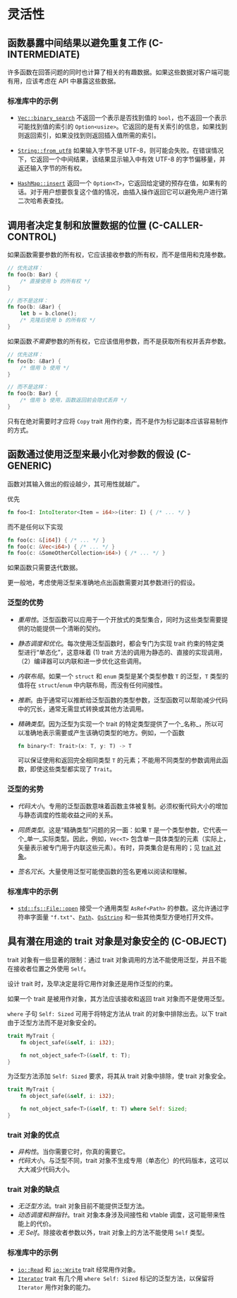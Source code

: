 # 灵活性

<a id="c-intermediate"></a>
## 函数暴露中间结果以避免重复工作 (C-INTERMEDIATE)

许多函数在回答问题的同时也计算了相关的有趣数据。如果这些数据对客户端可能有用，应该考虑在 API 中暴露这些数据。

### 标准库中的示例

- [`Vec::binary_search`] 不返回一个表示是否找到值的 `bool`，也不返回一个表示可能找到值的索引的 `Option<usize>`。它返回的是有关索引的信息，如果找到则返回索引，如果没找到则返回插入值所需的索引。

- [`String::from_utf8`] 如果输入字节不是 UTF-8，则可能会失败。在错误情况下，它返回一个中间结果，该结果显示输入中有效 UTF-8 的字节偏移量，并返还输入字节的所有权。

- [`HashMap::insert`] 返回一个 `Option<T>`，它返回给定键的预存在值，如果有的话。对于用户想要恢复这个值的情况，由插入操作返回它可以避免用户进行第二次哈希表查找。

[`Vec::binary_search`]: https://doc.rust-lang.org/std/vec/struct.Vec.html#method.binary_search
[`String::from_utf8`]: https://doc.rust-lang.org/std/string/struct.String.html#method.from_utf8
[`HashMap::insert`]: https://doc.rust-lang.org/stable/std/collections/struct.HashMap.html#method.insert

<a id="c-caller-control"></a>
## 调用者决定复制和放置数据的位置 (C-CALLER-CONTROL)

如果函数需要参数的所有权，它应该接收参数的所有权，而不是借用和克隆参数。

```rust
// 优先这样：
fn foo(b: Bar) {
    /* 直接使用 b 的所有权 */
}

// 而不是这样：
fn foo(b: &Bar) {
    let b = b.clone();
    /* 克隆后使用 b 的所有权 */
}
```

如果函数*不需要*参数的所有权，它应该借用参数，而不是获取所有权并丢弃参数。

```rust
// 优先这样：
fn foo(b: &Bar) {
    /* 借用 b 使用 */
}

// 而不是这样：
fn foo(b: Bar) {
    /* 借用 b 使用，函数返回前会隐式丢弃 */
}
```

只有在绝对需要时才应将 `Copy` trait 用作约束，而不是作为标记副本应该容易制作的方式。

<a id="c-generic"></a>
## 函数通过使用泛型来最小化对参数的假设 (C-GENERIC)

函数对其输入做出的假设越少，其可用性就越广。

优先

```rust
fn foo<I: IntoIterator<Item = i64>>(iter: I) { /* ... */ }
```

而不是任何以下实现

```rust
fn foo(c: &[i64]) { /* ... */ }
fn foo(c: &Vec<i64>) { /* ... */ }
fn foo(c: &SomeOtherCollection<i64>) { /* ... */ }
```

如果函数只需要迭代数据。

更一般地，考虑使用泛型来准确地点出函数需要对其参数进行的假设。

### 泛型的优势

* _重用性_。泛型函数可以应用于一个开放式的类型集合，同时为这些类型需要提供的功能提供一个清晰的契约。

* _静态调度和优化_。每次使用泛型函数时，都会专门为实现 trait 约束的特定类型进行“单态化”，这意味着 (1) trait 方法的调用为静态的、直接的实现调用，（2）编译器可以内联和进一步优化这些调用。

* _内联布局_。如果一个 `struct` 和 `enum` 类型是某个类型参数 `T` 的泛型，`T` 类型的值将在 `struct`/`enum` 中内联布局，而没有任何间接性。

* _推断_。由于通常可以推断给泛型函数的类型参数，泛型函数可以帮助减少代码中的冗长，通常无需显式转换或其他方法调用。

* _精确类型_。因为泛型为实现一个 trait 的特定类型提供了一个_名称_，所以可以准确地表示需要或产生该确切类型的地方。例如，一个函数

  ```rust
  fn binary<T: Trait>(x: T, y: T) -> T
  ```

  可以保证使用和返回完全相同类型 `T` 的元素；不能用不同类型的参数调用此函数，即使这些类型都实现了 `Trait`。

### 泛型的劣势

* _代码大小_。专用的泛型函数意味着函数主体被复制。必须权衡代码大小的增加与静态调度的性能收益之间的关系。

* _同质类型_。这是“精确类型”问题的另一面：如果 `T` 是一个类型参数，它代表一个_单一_实际类型。因此，例如，`Vec<T>` 包含单一具体类型的元素（实际上，矢量表示被专门用于内联这些元素）。有时，异类集合是有用的；见 [trait 对象][C-OBJECT]。

* _签名冗长_。大量使用泛型可能使函数的签名更难以阅读和理解。

[C-OBJECT]: #c-object

### 标准库中的示例

- [`std::fs::File::open`] 接受一个通用类型 `AsRef<Path>` 的参数。这允许通过字符串字面量 `"f.txt"`、[`Path`]、[`OsString`] 和一些其他类型方便地打开文件。

[`std::fs::File::open`]: https://doc.rust-lang.org/std/fs/struct.File.html#method.open
[`Path`]: https://doc.rust-lang.org/std/path/struct.Path.html
[`OsString`]: https

<a id="c-object"></a>
## 具有潜在用途的 trait 对象是对象安全的 (C-OBJECT)

trait 对象有一些显著的限制：通过 trait 对象调用的方法不能使用泛型，并且不能在接收者位置之外使用 `Self`。

设计 trait 时，及早决定是将它用作对象还是用作泛型的约束。

如果一个 trait 是被用作对象，其方法应该接收和返回 trait 对象而不是使用泛型。

`where` 子句 `Self: Sized` 可用于将特定方法从 trait 的对象中排除出去。以下 trait 由于泛型方法而不是对象安全的。

```rust
trait MyTrait {
    fn object_safe(&self, i: i32);

    fn not_object_safe<T>(&self, t: T);
}
```

为泛型方法添加 `Self: Sized` 要求，将其从 trait 对象中排除，使 trait 对象安全。

```rust
trait MyTrait {
    fn object_safe(&self, i: i32);

    fn not_object_safe<T>(&self, t: T) where Self: Sized;
}
```

### trait 对象的优点

* _异构性_。当你需要它时，你真的需要它。
* _代码大小_。与泛型不同，trait 对象不生成专用（单态化）的代码版本，这可以大大减少代码大小。

### trait 对象的缺点

* _无泛型方法_。trait 对象目前不能提供泛型方法。
* _动态调度和胖指针_。trait 对象本身涉及间接性和 vtable 调度，这可能带来性能上的代价。
* _无 Self_。除接收者参数以外，trait 对象上的方法不能使用 `Self` 类型。

### 标准库中的示例

- [`io::Read`] 和 [`io::Write`] trait 经常用作对象。
- [`Iterator`] trait 有几个用 `where Self: Sized` 标记的泛型方法，以保留将 `Iterator` 用作对象的能力。

[`io::Read`]: https://doc.rust-lang.org/std/io/trait.Read.html
[`io::Write`]: https://doc.rust-lang.org/std/io/trait.Write.html
[`Iterator`]: https://doc.rust-lang.org/std/iter/trait.Iterator.html